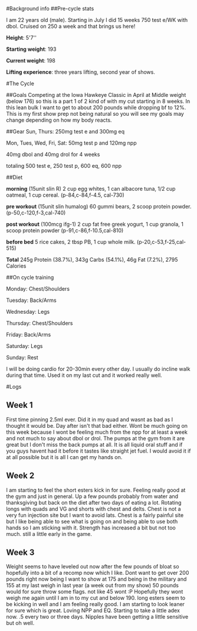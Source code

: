 #Background info
##Pre-cycle stats

I am 22 years old (male). Starting in July I did 15 weeks 750 test e/WK with dbol. Cruised on 250 a week and that brings us here!

**Height**:  5'7''

**Starting weight**: 193

**Current weight**: 198

**Lifting experience**: three years lifting, second year of shows.

#The Cycle

##Goals
Competing at the Iowa Hawkeye Classic in April at Middle weight (below 176) so this is a part 1 of 2 kind of with my cut starting in 8 weeks. In this lean bulk I want to get to about 200 pounds while dropping bf to 12%. This is my first show prep not being natural so you will see my goals may change depending on how my body reacts. 

##Gear
Sun, Thurs: 250mg test e and 300mg eq

Mon, Tues, Wed, Fri, Sat: 50mg test p and 120mg npp

40mg dbol and 40mg drol for 4 weeks

totaling 500 test e, 250 test p, 600 eq, 600 npp

##Diet

**morning** (15unit slin R) 2 cup egg whites, 1 can albacore tuna, 1/2 cup oatmeal, 1 cup cereal. (p-84,c-84,f-4.5, cal-730)

**pre workout** (15unit slin humalog) 60 gummi bears, 2 scoop protein powder.  (p-50,c-120,f-3,cal-740)

**post workout** (100mcg ifg-1) 2 cup fat free greek yogurt, 1 cup granola, 1 scoop protein powder (p-91,c-86,f-10.5,cal-810)

**before bed** 5 rice cakes, 2 tbsp PB, 1 cup whole milk. (p-20,c-53,f-25,cal-515)

**Total** 245g Protein (38.7%), 343g Carbs (54.1%), 46g Fat (7.2%), 2795 Calories

##On cycle training  

Monday: Chest/Shoulders

Tuesday: Back/Arms

Wednesday: Legs

Thursday: Chest/Shoulders

Friday: Back/Arms

Saturday: Legs

Sunday: Rest

I will be doing cardio for 20-30min every other day. I usually do incline walk during that time. Used it on my last cut and it worked really well. 

#Logs

## Week 1

First time pinning 2.5ml ever. Did it in my quad and wasnt as bad as I thought it would be. Day after isn't that bad either. Wont be much going on this week because I wont be feeling much from the npp for at least a week and not much to say about dbol or drol. The pumps at the gym from it are great but I don't miss the back pumps at all. It is all liquid oral stuff and if you guys havent had it before it tastes like straight jet fuel. I would avoid it if at all possible but it is all I can get my hands on. 

## Week 2

I am starting to feel the short esters kick in for sure. Feeling really good at the gym and just in general. Up a few pounds probably from water and thanksgiving but back on the diet after two days of eating a lot. Rotating longs with quads and VG and shorts with chest and delts. Chest is not a very fun injection site but I want to avoid lats. Chest is a fairly painful site but I like being able to see what is going on and being able to use both hands so I am sticking with it. Strength has increased a bit but not too much. still a little early in the game.

## Week 3

Weight seems to have leveled out now after the few pounds of bloat so hopefully into a bit of a recomp now which I like. Dont want to get over 200 pounds right now being I want to show at 175 and being in the military and 155 at my last weigh in last year (a week out from my show) 50 pounds would for sure throw some flags. not like 45 wont :P Hopefully they wont weigh me again until I am in to my cut and below 190. long esters seem to be kicking in well and I am feeling really good. I am starting to look leaner for sure which is great. Loving NPP and EQ. Starting to take a little adex now. .5 every two or three days. Nipples have been getting a little sensitive but oh well.